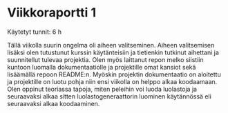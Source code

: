 # Viikkoraportti 1

Käytetyt tunnit: 6 h

Tällä viikolla suurin ongelma oli aiheen valitseminen. Aiheen valitsemisen lisäksi olen tutustunut kurssin käytänteisiin ja 
tietienkin tutkinut aihettani ja suunnitellut tulevaa projektia. Olen myös laittanut repon melko siistiin kuntoon luomalla
dokumentaatiolle ja projektille omat kansiot sekä lisäämällä repoon README:n. Myöskin projektin dokumentaatio on aloitettu ja 
projektille on luotu pohja niin ensi viikolla on helppo alkaa koodaamaan. Olen oppinut teoriassa tapoja, miten peleihin voi 
luoda luolastoja ja seuraavaksi alkaa sitten luolastogeneraattorin luominen käytännössä eli seuraavaksi alkaa koodaaminen.
